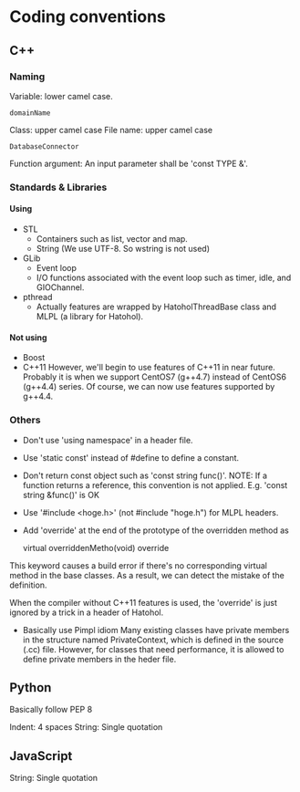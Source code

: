 # Coding conventions

## C++
### Naming
Variable: lower camel case.

	domainName

Class: upper camel case
File name: upper camel case

	DatabaseConnector

Function argument:
An input parameter shall be 'const TYPE &'.

### Standards & Libraries
#### Using
- STL
  * Containers such as list, vector and map.
  * String (We use UTF-8. So wstring is not used)
- GLib
  * Event loop
  * I/O functions associated with the event loop such as timer, idle, and GIOChannel.
- pthread
  * Actually features are wrapped by HatoholThreadBase class and MLPL (a library for Hatohol).

#### Not using
- Boost
- C++11
However, we'll begin to use features of C++11 in near future. Probably it is
when we support CentOS7 (g++4.7) instead of CentOS6 (g++4.4) series.
Of course, we can now use features supported by g++4.4.

### Others
- Don't use 'using namespace' in a header file.
- Use 'static const' instead of #define to define a constant.
- Don't return const object such as 'const string func()'.
NOTE: If a function returns a reference, this convention is not applied.
      E.g. 'const string &func()' is OK

- Use '#include <hoge.h>' (not #include "hoge.h") for MLPL headers.
- Add 'override' at the end of the prototype of the overridden method as

    virtual overriddenMetho(void) override

This keyword causes a build error if there's no corresponding virtual method
in the base classes. As a result, we can detect the mistake of the definition.

When the compiler without C++11 features is used, the 'override' is just ignored
by a trick in a header of Hatohol.

- Basically use Pimpl idiom
Many existing classes have private members in the structure named PrivateContext,
which is defined in the source (.cc) file.
However, for classes that need performance, it is allowed to define private
members in the heder file.

## Python
Basically follow PEP 8

Indent: 4 spaces
String: Single quotation

## JavaScript

String: Single quotation

